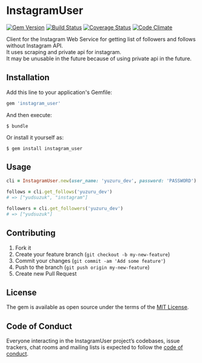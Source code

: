 # InstagramUser

[![Gem Version](https://img.shields.io/gem/v/instagram_user.svg?style=flat)](http://badge.fury.io/rb/instagram_user)
[![Build Status](https://img.shields.io/travis/YuzuruS/instagram_user.svg?style=flat)](https://travis-ci.org/YuzuruS/instagram_user)
[![Coverage Status](https://img.shields.io/coveralls/YuzuruS/instagram_user.svg?style=flat)](https://coveralls.io/r/YuzuruS/instagram_user?branch=master)
[![Code Climate](https://img.shields.io/codeclimate/github/YuzuruS/instagram_user.svg?style=flat)](https://codeclimate.com/github/YuzuruS/instagram_user)

Client for the Instagram Web Service for getting list of followers and follows without Instagram API.  
It uses scraping and private api for instagram.  
It may be unusable in the future because of using private api in the future.

## Installation

Add this line to your application's Gemfile:

```ruby
gem 'instagram_user'
```

And then execute:

    $ bundle

Or install it yourself as:

    $ gem install instagram_user

## Usage

```ruby
cli = InstagramUser.new(user_name: 'yuzuru_dev', password: 'PASSWORD')

follows = cli.get_follows('yuzuru_dev')
# => ["yudsuzuk", "instagram"]

followers = cli.get_followers('yuzuru_dev')
# => ["yudsuzuk"]
```

## Contributing

1. Fork it
2. Create your feature branch (`git checkout -b my-new-feature`)
3. Commit your changes (`git commit -am 'Add some feature'`)
4. Push to the branch (`git push origin my-new-feature`)
5. Create new Pull Request

## License

The gem is available as open source under the terms of the [MIT License](http://opensource.org/licenses/MIT).

## Code of Conduct

Everyone interacting in the InstagramUser project’s codebases, issue trackers, chat rooms and mailing lists is expected to follow the [code of conduct](https://github.com/YuzuruS/instagram_user/blob/master/CODE_OF_CONDUCT.md).

